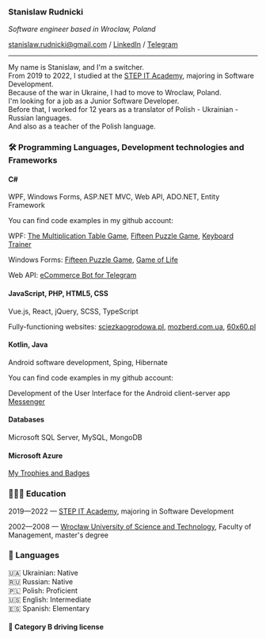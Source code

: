 ### Stanislaw Rudnicki

*Software engineer based in Wroclaw, Poland*

[stanislaw.rudnicki@gmail.com](mailto:stanislaw.rudnicki@gmail.com) / [LinkedIn](https://www.linkedin.com/in/stanislaw-rudnicki/) / [Telegram](https://t.me/Rudnicki)

----

<!--
**Stanislaw-Rudnicki/Stanislaw-Rudnicki** is a ✨ _special_ ✨ repository because its `README.md` (this file) appears on your GitHub profile.

Here are some ideas to get you started:

- 🔭 I’m currently working on ...
- 🌱 I’m currently learning ...
- 👯 I’m looking to collaborate on ...
- 🤔 I’m looking for help with ...
- 💬 Ask me about ...
- 📫 How to reach me: ...
- 😄 Pronouns: ...
- ⚡ Fun fact: ...
-->

My name is Stanislaw, and I'm a switcher.<br>
From 2019 to 2022, I studied at the [STEP IT Academy](https://itstep.org/en), majoring in Software Development.<br>
Because of the war in Ukraine, I had to move to Wroclaw, Poland.<br>
I'm looking for a job as a Junior Software Developer.<br>
Before that, I worked for 12 years as a translator of Polish - Ukrainian - Russian languages.<br>
And also as a teacher of the Polish language.

### 

### 🛠️ Programming Languages, Development technologies and Frameworks

#### C#

WPF, Windows Forms, ASP.NET MVC, Web API, ADO.NET, Entity Framework

You can find code examples in my github account:

WPF: [The Multiplication Table Game](https://github.com/Stanislaw-Rudnicki/WPF/blob/master/WPF02_1_t01_%D0%A2%D0%B0%D0%B1%D0%BB%D0%B8%D1%86%D0%B0%20%D1%83%D0%BC%D0%BD%D0%BE%D0%B6%D0%B5%D0%BD%D0%B8%D1%8F), 
[Fifteen Puzzle Game](https://github.com/Stanislaw-Rudnicki/WPF/blob/master/WPF04_1_t01_%D0%9F%D1%8F%D1%82%D0%BD%D0%B0%D1%88%D0%BA%D0%B8), [Keyboard Trainer](https://github.com/Stanislaw-Rudnicki/WPF/blob/master/WPF06_1_t01_%D0%9A%D0%BB%D0%B0%D0%B2%D0%B8%D0%B0%D1%82%D1%83%D1%80%D0%BD%D1%8B%D0%B9%20%D1%82%D1%80%D0%B5%D0%BD%D0%B0%D0%B6%D0%B5%D1%80)

Windows Forms: [Fifteen Puzzle Game](https://github.com/Stanislaw-Rudnicki/Windows-Forms/blob/master/Wf05_1_t01_%D0%9F%D1%8F%D1%82%D0%BD%D0%B0%D1%88%D0%BA%D0%B8), [Game of Life](https://github.com/Stanislaw-Rudnicki/System_Programming/blob/main/Sp05_1_01_Game_of_Life)

Web API: [eCommerce Bot for Telegram](https://t.me/IncolaBot)

#### JavaScript, PHP, HTML5, CSS

Vue.js, React, jQuery, SCSS, TypeScript

Fully-functioning websites: [sciezkaogrodowa.pl](https://sciezkaogrodowa.pl), [mozberd.com.ua](https://mozberd.com.ua), [60x60.pl](https://60x60.pl)

#### Kotlin, Java

Android software development, Sping, Hibernate

You can find code examples in my github account:

Development of the User Interface for the Android client-server app [Messenger](https://github.com/Stanislaw-Rudnicki/Android)

#### Databases

Microsoft SQL Server, MySQL, MongoDB

#### Microsoft Azure

[My Trophies and Badges](https://docs.microsoft.com/en-us/users/31099967/)

### 👩🏼‍🎓 Education

2019—2022 — [STEP IT Academy](https://itstep.org/en), majoring in Software Development

2002—2008 — [Wrocław University of Science and Technology](https://pwr.edu.pl/en/), Faculty of Management, master's degree

### 💬 Languages
🇺🇦 Ukrainian: Native<br>
🇷🇺 Russian: Native<br>
🇵🇱 Polish: Proficient<br>
🇺🇸 English: Intermediate<br>
🇪🇸 Spanish: Elementary<br>

#### 🚗 Category B driving license
